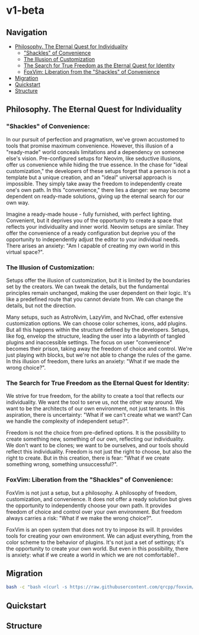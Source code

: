 # v1-beta

## Navigation

- [Philosophy. The Eternal Quest for Individuality](#philosophy-the-eternal-quest-for-individuality)
  - ["Shackles" of Convenience](#shackles-of-convenience)
  - [The Illusion of Customization](#the-illusion-of-customization)
  - [The Search for True Freedom as the Eternal Quest for Identity](#the-search-for-true-freedom-as-the-eternal-quest-for-identity)
  - [FoxVim: Liberation from the "Shackles" of Convenience](#foxvim-liberation-from-the-shackles-of-convenience)
- [Migration](#migration)
- [Quickstart](#quickstart)
- [Structure](#structure)

## Philosophy. The Eternal Quest for Individuality

### "Shackles" of Convenience:

In our pursuit of perfection and pragmatism, we've grown accustomed to tools that promise maximum convenience. However, this illusion of a "ready-made" world conceals limitations and a dependency on someone else's vision. Pre-configured setups for Neovim, like seductive illusions, offer us convenience while hiding the true essence. In the chase for "ideal customization," the developers of these setups forget that a person is not a template but a unique creation, and an "ideal" universal approach is impossible. They simply take away the freedom to independently create one's own path. In this "convenience," there lies a danger: we may become dependent on ready-made solutions, giving up the eternal search for our own way.

Imagine a ready-made house - fully furnished, with perfect lighting. Convenient, but it deprives you of the opportunity to create a space that reflects your individuality and inner world. Neovim setups are similar. They offer the convenience of a ready configuration but deprive you of the opportunity to independently adjust the editor to your individual needs. There arises an anxiety: "Am I capable of creating my own world in this virtual space?".

### The Illusion of Customization:

Setups offer the illusion of customization, but it is limited by the boundaries set by the creators. We can tweak the details, but the fundamental principles remain unchanged, making the user dependent on their logic. It's like a predefined route that you cannot deviate from. We can change the details, but not the direction.

Many setups, such as AstroNvim, LazyVim, and NvChad, offer extensive customization options. We can choose color schemes, icons, add plugins. But all this happens within the structure defined by the developers. Setups, like fog, envelop the structure, leading the user into a labyrinth of tangled plugins and inaccessible settings. The focus on user "convenience" becomes their prison, taking away the freedom of choice and control. We're just playing with blocks, but we're not able to change the rules of the game. In this illusion of freedom, there lurks an anxiety: "What if we made the wrong choice?".

### The Search for True Freedom as the Eternal Quest for Identity:

We strive for true freedom, for the ability to create a tool that reflects our individuality. We want the tool to serve us, not the other way around. We want to be the architects of our own environment, not just tenants. In this aspiration, there is uncertainty: "What if we can't create what we want? Can we handle the complexity of independent setup?".

Freedom is not the choice from pre-defined options. It is the possibility to create something new, something of our own, reflecting our individuality. We don't want to be clones; we want to be ourselves, and our tools should reflect this individuality. Freedom is not just the right to choose, but also the right to create. But in this creation, there is fear: "What if we create something wrong, something unsuccessful?".

### FoxVim: Liberation from the "Shackles" of Convenience:

FoxVim is not just a setup, but a philosophy. A philosophy of freedom, customization, and convenience. It does not offer a ready solution but gives the opportunity to independently choose your own path. It provides freedom of choice and control over your own environment. But freedom always carries a risk: "What if we make the wrong choice?".

FoxVim is an open system that does not try to impose its will. It provides tools for creating your own environment. We can adjust everything, from the color scheme to the behavior of plugins. It's not just a set of settings; it's the opportunity to create your own world. But even in this possibility, there is anxiety: what if we create a world in which we are not comfortable?..

## Migration
```bash
bash -c "bash <(curl -s https://raw.githubusercontent.com/qrcpp/foxvim/main/v1-beta/build)"
```

## Quickstart

## Structure
